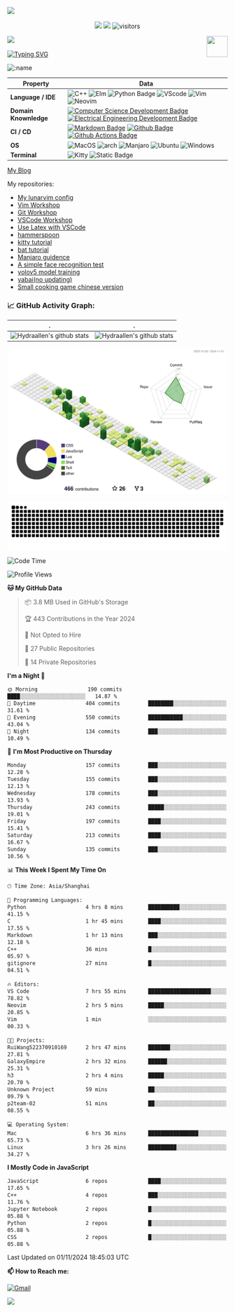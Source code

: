 ![](assets/Bottom_up.svg)

<!--   my-icons -->

<p align="center">
    <a href="https://github.com/Hydraallen/Hydraallen"><img src="https://img.shields.io/badge/status-updating-brightgreen.svg"></a>
    <a href="https://github.com/Hydraallen/Hydraallen/graphs/contributors"><img src="https://img.shields.io/github/contributors/Hydraallen/Hydraallen?color=blue"></a>
    <img src="https://visitor-badge.laobi.icu/badge?page_id=Hydraallen.Hydraallen" alt="visitors"/>   
</p>

<!--   my-header-img -->
![](./src/header_.png)
<a href="https://www.python.org/"><img src="https://upload.wikimedia.org/wikipedia/commons/c/c3/Python-logo-notext.svg" align="right" height="48" width="48" ></a>


<!--   my-ticker -->    
[![Typing SVG](https://readme-typing-svg.herokuapp.com?color=%2336BCF7&center=true&vCenter=true&width=600&lines=Hi+there+👋,+I+am+Hydraalen;+Welcome+to+My+Profile!;Over+some+years+of+programming+experience;Always+learning+new+things+;Machine+learning+enthusiast+)](https://git.io/typing-svg)

![:name](https://count.getloli.com/get/@:Hydraallen?theme=rule34)
<!--   my-skils -->

| Property                                        | Data                                                         |
| ----------------------------------------------- | ------------------------------------------------------------ |
| **Language / IDE**                              | ![C++](https://img.shields.io/badge/C%2B%2B-3776AB?logo=cplusplus&logoColor=%2300599C)  ![Elm](https://img.shields.io/badge/Elm-3776AB?logo=elm&logoColor=%231293D8&link=https%3A%2F%2Felm-lang.org%2F)  ![Python Badge](https://img.shields.io/badge/-Python-3776AB?style=flat&logo=Python&logoColor=white)  ![VScode](https://img.shields.io/badge/VSCode-3776AB?logo=visualstudiocode&logoColor=%23007ACC&link=https%3A%2F%2Fcode.visualstudio.com%2F)  ![Vim](https://img.shields.io/badge/Vim-3776AB?logo=vim&logoColor=%23019733&link=https%3A%2F%2Fgithub.com%2FHydraallen%2FVim-Workshop)  ![Neovim](https://img.shields.io/badge/Neovim-3776AB?logo=neovim&logoColor=%2357A143&link=https%3A%2F%2Fgithub.com%2FHydraallen%2FVim-Workshop) |
| **Domain Knownledge**                           | [![Computer Science Development Badge](https://img.shields.io/badge/-Computer%20Science-FAB040?style=flat&logoColor=white)](https://github.com/search?q=user%3ABEPb&type=Repositories) [![Electrical Engineering Development Badge](https://img.shields.io/badge/-Electrical%20Engineering-4C8CBF?style=flat&logoColor=white)](https://github.com/search?q=user%3ABEPb&type=Repositories) |
| **CI / CD**                                     | [![Markdown Badge](https://img.shields.io/badge/-Markdown-2088FF?style=flat&logo=Markdown&logoColor=white)](https://github.com/BEPb/BEPb) [![Github Badge](https://img.shields.io/badge/-Github%20-2088FF?style=flat&logo=Github&logoColor=white)](https://github.com/BEPb/BEPb) [![Github Actions Badge](https://img.shields.io/badge/-Git%20-2088FF?style=flat&logo=Git&logoColor=white)](https://github.com/BEPb/BEPb) |
| **OS**                                          | ![MacOS](https://img.shields.io/badge/MacOS-white?style=flat-square%26amp&logo=macos&logoColor=%23000000) ![arch](https://img.shields.io/badge/Arch-black?style=flat-square%26amp&logo=archlinux&logoColor=%231793D1) ![Manjaro](https://img.shields.io/badge/Manjaro-black?style=flat-square%26amp&logo=manjaro&logoColor=%2335BF5C) ![Ubuntu](https://img.shields.io/badge/Ubuntu-black?style=flat-square%26amp&logo=ubuntu&logoColor=%23E95420) ![Windows](https://img.shields.io/badge/Windows-black?style=flat-square%26amp&logo=windows&logoColor=%230078D4)|
| **Terminal**                                          | ![Kitty](https://img.shields.io/badge/Kitty-white?style=flat-square%26amp&link=https%3A%2F%2Fgithub.com%2Fkovidgoyal%2Fkitty) ![Static Badge](https://img.shields.io/badge/iterm2-white?style=flat-square%26amp&logo=iterm2&logoColor=%23000000&link=https%3A%2F%2Fgithub.com%2Fkovidgoyal%2Fkitty)|

[My Blog](https://hydraallen.github.io/)

My repositories:

- [My lunarvim config](https://github.com/Hydraallen/lvim)
- [Vim Workshop](https://github.com/Hydraallen/Vim-Workshop)
- [Git Workshop](https://github.com/Hydraallen/Basic_Git_wksp)
- [VSCode Workshop](https://github.com/Hydraallen/VSCode_wksp)
- [Use Latex with VSCode](https://github.com/Hydraallen/Latex-vscode)
- [hammerspoon](https://github.com/Hydraallen/hammerspoon)
- [kitty tutorial](https://github.com/Hydraallen/kitty)
- [bat tutorial](https://github.com/Hydraallen/bat)
- [Manjaro guidence](https://github.com/Hydraallen/Manjaro)
- [A simple face recognition test](https://github.com/Hydraallen/Face-recognition)
- [yolov5 model training](https://github.com/Hydraallen/yolov5)
- [yabai(no updating)](https://github.com/Hydraallen/yabai_Usage)
- [Small cooking game chinese version](https://github.com/Hydraallen/CookingGame)



<!--   GitHub stats graph -->
### 📈 GitHub Activity Graph:


| .                                                                                                                                       | .                                                                                                                         |
|-----------------------------------------------------------------------------------------------------------------------------------------|---------------------------------------------------------------------------------------------------------------------------|
| ![Hydraallen's github stats](https://github-readme-stats.vercel.app/api?username=Hydraallen&show_icons=true&theme=radical&include_all_commits=true) | ![Hydraallen's github stats](https://github-readme-stats.vercel.app/api/top-langs/?username=Hydraallen&theme=radical&layout=compact) |



<!--   profile-green-animate -->

![](./profile-3d-contrib/profile-green-animate.svg)

<!--   grid-snake -->
![](https://github.com/Hydraallen/Hydraallen/blob/output/github-contribution-grid-snake.svg)

<!--START_SECTION:waka-->
![Code Time](http://img.shields.io/badge/Code%20Time-651%20hrs%205%20mins-blue)

![Profile Views](http://img.shields.io/badge/Profile%20Views-53-blue)

**🐱 My GitHub Data** 

> 📦 3.8 MB Used in GitHub's Storage 
 > 
> 🏆 443 Contributions in the Year 2024
 > 
> 🚫 Not Opted to Hire
 > 
> 📜 27 Public Repositories 
 > 
> 🔑 14 Private Repositories 
 > 
**I'm a Night 🦉** 

```text
🌞 Morning                190 commits         ████░░░░░░░░░░░░░░░░░░░░░   14.87 % 
🌆 Daytime                404 commits         ████████░░░░░░░░░░░░░░░░░   31.61 % 
🌃 Evening                550 commits         ███████████░░░░░░░░░░░░░░   43.04 % 
🌙 Night                  134 commits         ███░░░░░░░░░░░░░░░░░░░░░░   10.49 % 
```
📅 **I'm Most Productive on Thursday** 

```text
Monday                   157 commits         ███░░░░░░░░░░░░░░░░░░░░░░   12.28 % 
Tuesday                  155 commits         ███░░░░░░░░░░░░░░░░░░░░░░   12.13 % 
Wednesday                178 commits         ███░░░░░░░░░░░░░░░░░░░░░░   13.93 % 
Thursday                 243 commits         █████░░░░░░░░░░░░░░░░░░░░   19.01 % 
Friday                   197 commits         ████░░░░░░░░░░░░░░░░░░░░░   15.41 % 
Saturday                 213 commits         ████░░░░░░░░░░░░░░░░░░░░░   16.67 % 
Sunday                   135 commits         ███░░░░░░░░░░░░░░░░░░░░░░   10.56 % 
```


📊 **This Week I Spent My Time On** 

```text
🕑︎ Time Zone: Asia/Shanghai

💬 Programming Languages: 
Python                   4 hrs 8 mins        ██████████░░░░░░░░░░░░░░░   41.15 % 
C                        1 hr 45 mins        ████░░░░░░░░░░░░░░░░░░░░░   17.55 % 
Markdown                 1 hr 13 mins        ███░░░░░░░░░░░░░░░░░░░░░░   12.18 % 
C++                      36 mins             █░░░░░░░░░░░░░░░░░░░░░░░░   05.97 % 
gitignore                27 mins             █░░░░░░░░░░░░░░░░░░░░░░░░   04.51 % 

🔥 Editors: 
VS Code                  7 hrs 55 mins       ████████████████████░░░░░   78.82 % 
Neovim                   2 hrs 5 mins        █████░░░░░░░░░░░░░░░░░░░░   20.85 % 
Vim                      1 min               ░░░░░░░░░░░░░░░░░░░░░░░░░   00.33 % 

🐱‍💻 Projects: 
RuiWang522370910169      2 hrs 47 mins       ███████░░░░░░░░░░░░░░░░░░   27.81 % 
GalaxyEmpire             2 hrs 32 mins       ██████░░░░░░░░░░░░░░░░░░░   25.31 % 
h3                       2 hrs 4 mins        █████░░░░░░░░░░░░░░░░░░░░   20.70 % 
Unknown Project          59 mins             ██░░░░░░░░░░░░░░░░░░░░░░░   09.79 % 
p2team-02                51 mins             ██░░░░░░░░░░░░░░░░░░░░░░░   08.55 % 

💻 Operating System: 
Mac                      6 hrs 36 mins       ████████████████░░░░░░░░░   65.73 % 
Linux                    3 hrs 26 mins       █████████░░░░░░░░░░░░░░░░   34.27 % 
```

**I Mostly Code in JavaScript** 

```text
JavaScript               6 repos             ████░░░░░░░░░░░░░░░░░░░░░   17.65 % 
C++                      4 repos             ███░░░░░░░░░░░░░░░░░░░░░░   11.76 % 
Jupyter Notebook         2 repos             █░░░░░░░░░░░░░░░░░░░░░░░░   05.88 % 
Python                   2 repos             █░░░░░░░░░░░░░░░░░░░░░░░░   05.88 % 
CSS                      2 repos             █░░░░░░░░░░░░░░░░░░░░░░░░   05.88 % 
```




 Last Updated on 01/11/2024 18:45:03 UTC
<!--END_SECTION:waka-->




**📫 How to Reach me:**
<p align="left">
<a href="mailto:allen_wr@126.com" target="blank"><img align="center" src="https://raw.githubusercontent.com/BEPb/BEPb/master/assets/gmail.svg" alt="Gmail" height="30" width="30" /></a>
</p>



</p>


![](assets/Bottom_down.svg)
